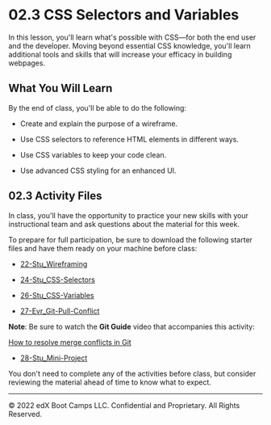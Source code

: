 # 02.3 CSS Selectors and Variables
In this lesson, you'll learn what's possible with CSS—for both the end user and the developer. Moving beyond essential CSS knowledge, you'll learn additional tools and skills that will increase your efficacy in building webpages.

## What You Will Learn
By the end of class, you'll be able to do the following:

* Create and explain the purpose of a wireframe.

* Use CSS selectors to reference HTML elements in different ways.

* Use CSS variables to keep your code clean.

* Use advanced CSS styling for an enhanced UI.

## 02.3 Activity Files
In class, you'll have the opportunity to practice your new skills with your instructional team and ask questions about the material for this week.

To prepare for full participation, be sure to download the following starter files and have them ready on your machine before class:

* [22-Stu_Wireframing](https://static.fullstack-bootcamp.com/lesson-files/02-Advanced-CSS/22-Stu_Wireframing.zip)

* [24-Stu_CSS-Selectors](https://static.fullstack-bootcamp.com/lesson-files/02-Advanced-CSS/24-Stu_CSS-Selectors.zip)

* [26-Stu_CSS-Variables](https://static.fullstack-bootcamp.com/lesson-files/02-Advanced-CSS/26-Stu_CSS-Variables.zip)

* [27-Evr_Git-Pull-Conflict](https://static.fullstack-bootcamp.com/lesson-files/02-Advanced-CSS/27-Evr_Git-Pull-Conflict.zip)

**Note**: Be sure to watch the **Git Guide** video that accompanies this activity:

[How to resolve merge conflicts in Git](https://www.youtube.com/watch?v=xNVM5UxlFSA)

* [28-Stu_Mini-Project](https://static.fullstack-bootcamp.com/lesson-files/02-Advanced-CSS/28-Stu_Mini-Project.zip)

You don't need to complete any of the activities before class, but consider reviewing the material ahead of time to know what to expect.

---
© 2022 edX Boot Camps LLC. Confidential and Proprietary. All Rights Reserved.
